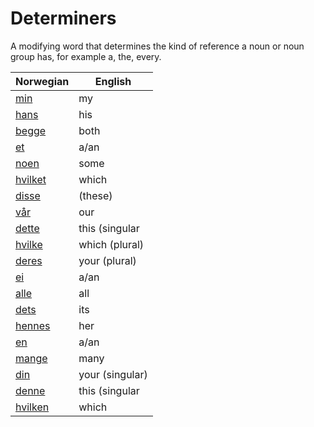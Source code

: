 # Determiners

A modifying word that determines the kind of reference a noun or noun group has, for example a, the, every.

| Norwegian | English |
| --- | --- |
| [min](https://www.ordnett.no/search?language=no&phrase=min) | my |  |
| [hans](https://www.ordnett.no/search?language=no&phrase=hans) | his | m |
| [begge](https://www.ordnett.no/search?language=no&phrase=begge) | both |  |
| [et](https://www.ordnett.no/search?language=no&phrase=et) | a/an | i |
| [noen](https://www.ordnett.no/search?language=no&phrase=noen) | some |  |
| [hvilket](https://www.ordnett.no/search?language=no&phrase=hvilket) | which | i |
| [disse](https://www.ordnett.no/search?language=no&phrase=disse) | (these) |  |
| [vår](https://www.ordnett.no/search?language=no&phrase=vår) | our |  |
| [dette](https://www.ordnett.no/search?language=no&phrase=dette) | this (singular |  neuter) |
| [hvilke](https://www.ordnett.no/search?language=no&phrase=hvilke) | which (plural) |  |
| [deres](https://www.ordnett.no/search?language=no&phrase=deres) | your (plural) | None |
| [ei](https://www.ordnett.no/search?language=no&phrase=ei) | a/an | f |
| [alle](https://www.ordnett.no/search?language=no&phrase=alle) | all |  |
| [dets](https://www.ordnett.no/search?language=no&phrase=dets) | its | i |
| [hennes](https://www.ordnett.no/search?language=no&phrase=hennes) | her | f |
| [en](https://www.ordnett.no/search?language=no&phrase=en) | a/an | m |
| [mange](https://www.ordnett.no/search?language=no&phrase=mange) | many |  |
| [din](https://www.ordnett.no/search?language=no&phrase=din) | your (singular) |  |
| [denne](https://www.ordnett.no/search?language=no&phrase=denne) | this (singular |  masculine and femenine) |
| [hvilken](https://www.ordnett.no/search?language=no&phrase=hvilken) | which | m |

